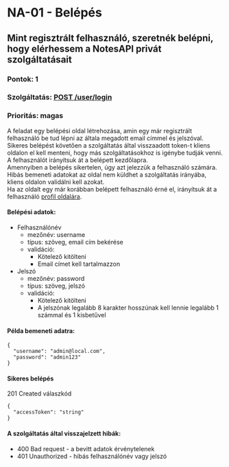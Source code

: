 # NA-01 - Belépés

## Mint regisztrált felhasználó, szeretnék belépni, hogy elérhessem a NotesAPI privát szolgáltatásait

### Pontok: 1
### Szolgáltatás: [POST /user/login](http://localhost:5000/api-doc#/Users/AuthController_login)
### Prioritás: magas

A feladat egy belépési oldal létrehozása, amin egy már regisztrált felhasználó be tud lépni az általa megadott email címmel és jelszóval.  
Sikeres belépést követően a szolgáltatás által visszaadott token-t kliens oldalon el kell menteni, hogy más szolgáltatásokhoz is igénybe tudják venni. A felhasználót irányítsuk át a belépett kezdőlapra.  
Amennyiben a belépés sikertelen, úgy azt jelezzük a felhasználó számára. Hibás bemeneti adatokat az oldal nem küldhet a szolgáltatás irányába, kliens oldalon validálni kell azokat.  
Ha az oldalt egy már korábban belépett felhasználó érné el, irányítsuk át a felhasználó [profil oldalára](./NA-03.md).

#### Belépési adatok:
- Felhasználónév
  - mezőnév: username
  - típus: szöveg, email cím bekérése
  - validáció:
    - Kötelező kitölteni
    - Email címet kell tartalmazzon
- Jelszó
  - mezőnév: password
  - típus: szöveg, jelszó
  - validáció:
    - Kötelező kitölteni
    - A jelszónak legalább 8 karakter hosszúnak kell lennie legalább 1 számmal és 1 kisbetűvel

#### Példa bemeneti adatra:
```
{
  "username": "admin@local.com",
  "password": "admin123"
}
```

#### Sikeres belépés
201 Created válaszkód
```
{
  "accessToken": "string"
}
```

#### A szolgáltatás által visszajelzett hibák:
- 400 Bad request - a bevitt adatok érvénytelenek
- 401 Unauthorized - hibás felhasználónév vagy jelszó
